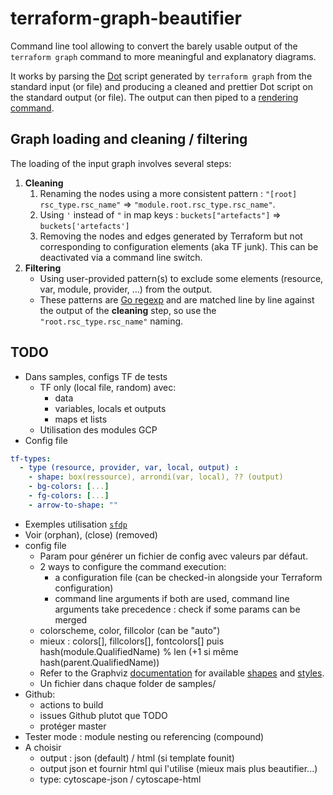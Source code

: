 # terraform-graph-beautifier

Command line tool allowing to convert the barely usable output of the `terraform graph` command to more meaningful and explanatory diagrams.

It works by parsing the [Dot](https://www.graphviz.org/doc/info/lang.html) script generated by `terraform graph` from the standard input (or file) and producing a cleaned and prettier Dot script on the standard output (or file).
The output can then piped to a [rendering command](https://linux.die.net/man/1/dot).

## Graph loading and cleaning / filtering
The loading of the input graph involves several steps:
1. **Cleaning**
   1. Renaming the nodes using a more consistent pattern : `"[root] rsc_type.rsc_name"` => `"module.root.rsc_type.rsc_name"`.
   1. Using `'` instead of `"` in map keys : `buckets["artefacts"]` => `buckets['artefacts']`
   1. Removing the nodes and edges generated by Terraform but not corresponding to configuration elements (aka TF junk). This can be deactivated via a command line switch.
1. **Filtering**
   - Using user-provided pattern(s) to exclude some elements (resource, var, module, provider, ...) from the output.
   - These patterns are [Go regexp](https://golang.org/pkg/regexp/) and are matched line by line against the output of the **cleaning** step, so use the `"root.rsc_type.rsc_name"` naming. 

## TODO
- Dans samples, configs TF de tests
  - TF only (local file, random) avec:
    - data
    - variables, locals et outputs
    - maps et lists
  - Utilisation des modules GCP
- Config file
```yaml
tf-types:
  - type (resource, provider, var, local, output) :
    - shape: box(ressource), arrondi(var, local), ?? (output)
    - bg-colors: [...]
    - fg-colors: [...]
    - arrow-to-shape: ""
```
- Exemples utilisation [`sfdp`](https://linux.die.net/man/1/sfdp)
- Voir (orphan), (close) (removed)
- config file
    - Param pour générer un fichier de config avec valeurs par défaut. 
    - 2 ways to configure the command execution:
        - a configuration file (can be checked-in alongside your Terraform configuration)
        - command line arguments
        if both are used, command line arguments take precedence : check if some params can be merged
    - colorscheme, color, fillcolor (can be "auto")
    - mieux : colors[], fillcolors[], fontcolors[] puis hash(module.QualifiedName) % len (+1 si même hash(parent.QualifiedName))
    - Refer to the Graphviz [documentation](https://www.graphviz.org/doc/info/) for available [shapes](https://www.graphviz.org/doc/info/shapes.html) and [styles](https://www.graphviz.org/doc/info/attrs.html#k:style).
    - Un fichier dans chaque folder de samples/
- Github:
    - actions to build
    - issues Github plutot que TODO
    - protéger master
- Tester mode : module nesting ou referencing (compound)
- A choisir
    - output : json (default) / html (si template founit)
    - output json et fournir html qui l'utilise (mieux mais plus beautifier...)
    - type: cytoscape-json / cytoscape-html